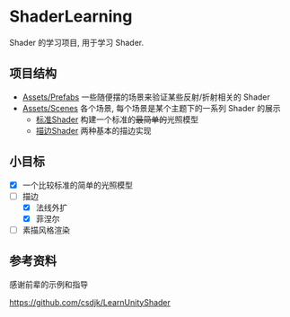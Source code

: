 # ShaderLearning

Shader 的学习项目, 用于学习 Shader.

## 项目结构

- [Assets/Prefabs](Assets/Prefabs) 一些随便摆的场景来验证某些反射/折射相关的 Shader
- [Assets/Scenes](Assets/Scenes) 各个场景, 每个场景是某个主题下的一系列 Shader 的展示
  - [标准Shader](Assets/Scenes/StandardShader/) 构建一个标准的~~最简单的~~光照模型
  - [描边Shader](Assets/Scenes/Outline/) 两种基本的描边实现

##  小目标

- [x] 一个比较标准的简单的光照模型
- [ ] 描边
  - [x] 法线外扩
  - [x] 菲涅尔
- [ ] 素描风格渲染

## 参考资料
感谢前辈的示例和指导

https://github.com/csdjk/LearnUnityShader
